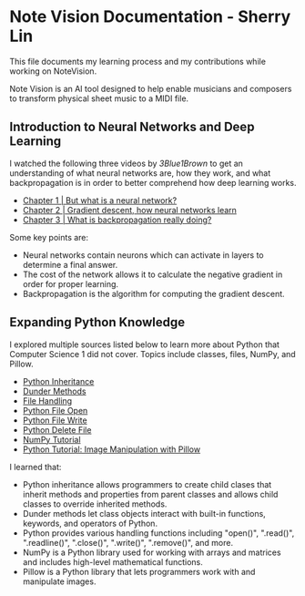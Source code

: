 # Note Vision Documentation - Sherry Lin
 This file documents my learning process and my contributions while working on NoteVision.

Note Vision is an AI tool designed to help enable musicians and composers to transform physical sheet music to a MIDI file.

## Introduction to Neural Networks and Deep Learning

I watched the following three videos by *3Blue1Brown* to get an understanding of what neural networks are, how they work, and what backpropagation is in order to better comprehend how deep learning works.

- [Chapter 1 | But what is a neural network?](https://youtu.be/aircAruvnKk?si=bKe3I8pQEtDHPTxS)
- [Chapter 2 | Gradient descent, how neural networks learn](https://youtu.be/IHZwWFHWa-w?si=bdLgCjGBCk_S1ENU)
- [Chapter 3 | What is backpropagation really doing?](https://youtu.be/Ilg3gGewQ5U?si=7DkytDDaGr3OIsuv)

Some key points are:

- Neural networks contain neurons which can activate in layers to determine a final answer.
- The cost of the network allows it to calculate the negative gradient in order for proper learning.
- Backpropagation is the algorithm for computing the gradient descent.

## Expanding Python Knowledge

I explored multiple sources listed below to learn more about Python that Computer Science 1 did not cover. Topics include classes, files, NumPy, and Pillow. 

- [Python Inheritance](https://www.w3schools.com/python/python_inheritance.asp)
- [Dunder Methods](https://mathspp.com/blog/pydonts/dunder-methods)
- [File Handling](https://www.w3schools.com/python/python_file_handling.asp)
- [Python File Open](https://www.w3schools.com/python/python_file_open.asp)
- [Python File Write](https://www.w3schools.com/python/python_file_write.asp)
- [Python Delete File](https://www.w3schools.com/python/python_file_remove.asp)
- [NumPy Tutorial](https://www.w3schools.com/python/numpy/default.asp)
- [Python Tutorial: Image Manipulation with Pillow](https://www.youtube.com/watch?v=6Qs3wObeWwc)

I learned that:

- Python inheritance allows programmers to create child clases that inherit methods and properties from parent classes and allows child classes to override inherited methods. 
- Dunder methods let class objects interact with built-in functions, keywords, and operators of Python. 
- Python provides various handling functions including "open()", ".read()", ".readline()", ".close()", ".write()", ".remove()", and more. 
- NumPy is a Python library used for working with arrays and matrices and includes high-level mathematical functions.
- Pillow is a Python library that lets programmers work with and manipulate images.